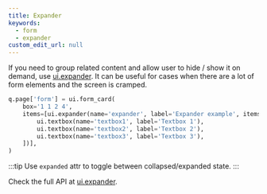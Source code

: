 ```yaml
---
title: Expander
keywords:
  - form
  - expander
custom_edit_url: null
---
```


If you need to group related content and allow user to hide / show it on demand, use [ui.expander](/docs/api/ui#expander). It can be useful for cases
when there are a lot of form elements and the screen is cramped.

```py
q.page['form'] = ui.form_card(
    box='1 1 2 4',
    items=[ui.expander(name='expander', label='Expander example', items=[
        ui.textbox(name='textbox1', label='Textbox 1'),
        ui.textbox(name='textbox2', label='Textbox 2'),
        ui.textbox(name='textbox3', label='Textbox 3'),
    ])],
)
```

:::tip
Use `expanded` attr to toggle between collapsed/expanded state.
:::

Check the full API at [ui.expander](/docs/api/ui#expander).
